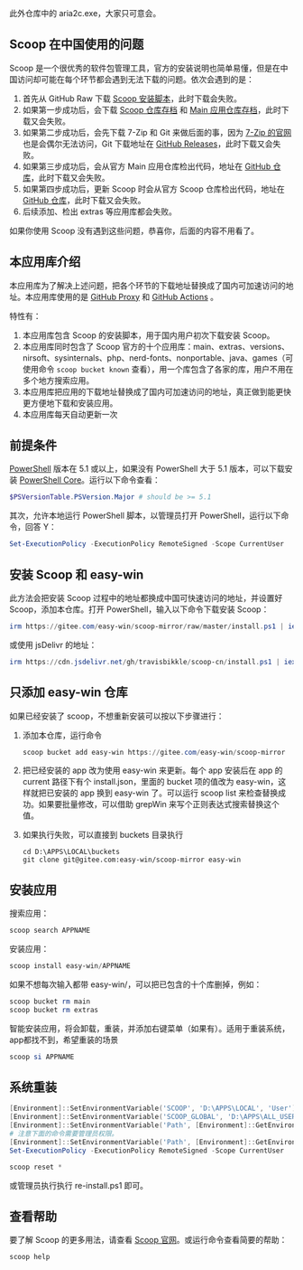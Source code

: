 <!-- omit in toc -->

此外仓库中的 aria2c.exe，大家只可意会。

## Scoop 在中国使用的问题

Scoop 是一个很优秀的软件包管理工具，官方的安装说明也简单易懂，但是在中国访问却可能在每个环节都会遇到无法下载的问题。依次会遇到的是：

1. 首先从 GitHub Raw 下载 [Scoop 安装脚本](https://raw.githubusercontent.com/ScoopInstaller/Install/master/install.ps1)，此时下载会失败。
2. 如果第一步成功后，会下载 [Scoop 仓库存档](https://github.com/ScoopInstaller/Scoop/archive/master.zip) 和 [Main 应用仓库存档](https://github.com/ScoopInstaller/Main/archive/master.zip)，此时下载又会失败。
3. 如果第二步成功后，会先下载 7-Zip 和 Git 来做后面的事，因为 [7-Zip 的官网](https://www.7-zip.org/) 也是会偶尔无法访问，Git 下载地址在 [GitHub Releases](https://github.com/git-for-windows/git/releases)，此时下载又会失败。
4. 如果第三步成功后，会从官方 Main 应用仓库检出代码，地址在 [GitHub 仓库](https://github.com/ScoopInstaller/Main)，此时下载又会失败。
5. 如果第四步成功后，更新 Scoop 时会从官方 Scoop 仓库检出代码，地址在 [GitHub 仓库](https://github.com/ScoopInstaller/Scoop/)，此时下载又会失败。
6. 后续添加、检出 extras 等应用库都会失败。

如果你使用 Scoop 没有遇到这些问题，恭喜你，后面的内容不用看了。

## 本应用库介绍

本应用库为了解决上述问题，把各个环节的下载地址替换成了国内可加速访问的地址。本应用库使用的是 [GitHub Proxy](https://mirror.ghproxy.com/) 和 [GitHub Actions](https://github.com/features/actions) 。

特性有：

1. 本应用库包含 Scoop 的安装脚本，用于国内用户初次下载安装 Scoop。
2. 本应用库同时包含了 Scoop 官方的十个应用库：main、extras、versions、nirsoft、sysinternals、php、nerd-fonts、nonportable、java、games（可使用命令 `scoop bucket known` 查看），用一个库包含了各家的库，用户不用在多个地方搜索应用。
3. 本应用库把应用的下载地址替换成了国内可加速访问的地址，真正做到能更快更方便地下载和安装应用。
4. 本应用库每天自动更新一次

## 前提条件

[PowerShell](https://learn.microsoft.com/zh-cn/powershell/) 版本在 5.1 或以上，如果没有 PowerShell 大于 5.1 版本，可以下载安装 [PowerShell Core](https://github.com/PowerShell/PowerShell)。运行以下命令查看：

```powershell
$PSVersionTable.PSVersion.Major # should be >= 5.1
```

其次，允许本地运行 PowerShell 脚本，以管理员打开 PowerShell，运行以下命令，回答 Y：

```powershell
Set-ExecutionPolicy -ExecutionPolicy RemoteSigned -Scope CurrentUser
```

## 安装 Scoop 和 easy-win

此方法会把安装 Scoop 过程中的地址都换成中国可快速访问的地址，并设置好 Scoop，添加本仓库。打开 PowerShell，输入以下命令下载安装 Scoop：

```powershell
irm https://gitee.com/easy-win/scoop-mirror/raw/master/install.ps1 | iex
```

或使用 jsDelivr 的地址：

```powershell
irm https://cdn.jsdelivr.net/gh/travisbikkle/scoop-cn/install.ps1 | iex
```

## 只添加 easy-win 仓库

如果已经安装了 scoop，不想重新安装可以按以下步骤进行：

1. 添加本仓库，运行命令

    ```powershell
    scoop bucket add easy-win https://gitee.com/easy-win/scoop-mirror
    ```

2. 把已经安装的 app 改为使用 easy-win 来更新。每个 app 安装后在 app 的 current 路径下有个 install.json，里面的 bucket 项的值改为 easy-win，这样就把已安装的 app 换到 easy-win 了。可以运行 scoop list 来检查替换成功。如果要批量修改，可以借助 grepWin 来写个正则表达式搜索替换这个值。

3. 如果执行失败，可以直接到 buckets 目录执行
   ```
   cd D:\APPS\LOCAL\buckets
   git clone git@gitee.com:easy-win/scoop-mirror easy-win
   ```

## 安装应用

搜索应用：

```powershell
scoop search APPNAME
```

安装应用：

```powershell
scoop install easy-win/APPNAME
```

如果不想每次输入都带 easy-win/，可以把已包含的十个库删掉，例如：

```powershell
scoop bucket rm main
scoop bucket rm extras
```

智能安装应用，将会卸载，重装，并添加右键菜单（如果有）。适用于重装系统，app都找不到，希望重装的场景

```powershell
scoop si APPNAME
```

## 系统重装

```powershell
[Environment]::SetEnvironmentVariable('SCOOP', 'D:\APPS\LOCAL', 'User')
[Environment]::SetEnvironmentVariable('SCOOP_GLOBAL', 'D:\APPS\ALL_USER', 'Machine')
[Environment]::SetEnvironmentVariable('Path', [Environment]::GetEnvironmentVariable('Path', 'User') + "; " + [Environment]::GetEnvironmentVariable('SCOOP', 'User') + "\shims", 'User')
# 注意下面的命令需要管理员权限。
[Environment]::SetEnvironmentVariable('Path', [Environment]::GetEnvironmentVariable('Path', 'Machine') + "; " + [Environment]::GetEnvironmentVariable('SCOOP_GLOBAL', 'Machine') + "\shims", 'Machine')
Set-ExecutionPolicy -ExecutionPolicy RemoteSigned -Scope CurrentUser

scoop reset *
```

或管理员执行执行 re-install.ps1 即可。

## 查看帮助

要了解 Scoop 的更多用法，请查看 [Scoop 官网](https://scoop.sh/)。或运行命令查看简要的帮助：

```powershell
scoop help
```

